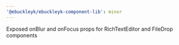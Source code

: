 ```yaml
---
'@ebuckleyk/ebuckleyk-component-lib': minor
---
```


Exposed onBlur and onFocus props for RichTextEditor and FileDrop components
